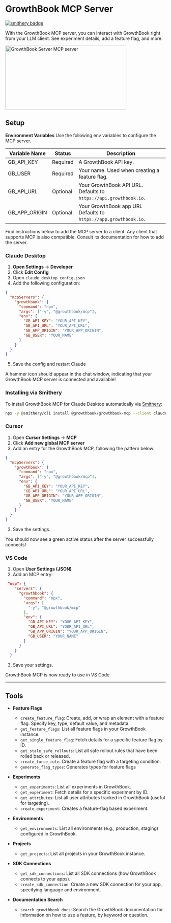 # GrowthBook MCP Server

[![smithery badge](https://smithery.ai/badge/@growthbook/growthbook-mcp)](https://smithery.ai/server/@growthbook/growthbook-mcp)

With the GrowthBook MCP server, you can interact with GrowthBook right from your LLM client. See experiment details, add a feature flag, and more.

<a href="https://glama.ai/mcp/servers/@growthbook/growthbook-mcp">
  <img width="380" height="200" src="https://glama.ai/mcp/servers/@growthbook/growthbook-mcp/badge" alt="GrowthBook Server MCP server" />
</a>

## Setup

**Environment Variables**
Use the following env variables to configure the MCP server.

| Variable Name | Status   | Description                                                       |
| ------------- | -------- | ----------------------------------------------------------------- |
| GB_API_KEY    | Required | A GrowthBook API key.                                             |
| GB_USER       | Required | Your name. Used when creating a feature flag.                     |
| GB_API_URL    | Optional | Your GrowthBook API URL. Defaults to `https://api.growthbook.io`. |
| GB_APP_ORIGIN | Optional | Your GrowthBook app URL Defaults to `https://app.growthbook.io`.  |

Find instructions below to add the MCP server to a client. Any client that supports MCP is also compatible. Consult its documentation for how to add the server.

### Claude Desktop

1. **Open Settings** &rarr; **Developer**
2. Click **Edit Config**
3. Open `claude_desktop_config.json`
4. Add the following configuration:

```json
{
  "mcpServers": {
    "growthbook": {
      "command": "npx",
      "args": ["-y", "@growthbook/mcp"],
      "env": {
        "GB_API_KEY": "YOUR_API_KEY",
        "GB_API_URL": "YOUR_API_URL",
        "GB_APP_ORIGIN": "YOUR_APP_ORIGIN",
        "GB_USER": "YOUR_NAME"
      }
    }
  }
}
```

5. Save the config and restart Claude

A hammer icon should appear in the chat window, indicating that your GrowthBook MCP server is connected and available!

### Installing via Smithery

To install GrowthBook MCP for Claude Desktop automatically via [Smithery](https://smithery.ai/server/@growthbook/growthbook-mcp):

```bash
npx -y @smithery/cli install @growthbook/growthbook-mcp --client claude
```

### Cursor

1. Open **Cursor Settings** &rarr; **MCP**
2. Click **Add new global MCP server**
3. Add an entry for the GrowthBook MCP, following the pattern below:

```json
{
  "mcpServers": {
    "growthbook": {
      "command": "npx",
      "args": ["-y", "@growthbook/mcp"],
      "env": {
        "GB_API_KEY": "YOUR_API_KEY",
        "GB_API_URL": "YOUR_API_URL",
        "GB_APP_ORIGIN": "YOUR_APP_ORIGIN",
        "GB_USER": "YOUR_NAME"
      }
    }
  }
}
```

3. Save the settings.

You should now see a green active status after the server successfully connects!

### VS Code

1. Open **User Settings (JSON)**
2. Add an MCP entry:

```json
 "mcp": {
    "servers": {
      "growthbook": {
        "command": "npx",
        "args": [
          "-y", "@growthbook/mcp"
        ],
        "env": {
          "GB_API_KEY": "YOUR_API_KEY",
          "GB_API_URL": "YOUR_API_URL",
          "GB_APP_ORIGIN": "YOUR_APP_ORIGIN",
          "GB_USER": "YOUR_NAME"
        }
      }
    }
  }
```

3. Save your settings.

GrowthBook MCP is now ready to use in VS Code.


---

## Tools

- **Feature Flags**

  - `create_feature_flag`: Create, add, or wrap an element with a feature flag. Specify key, type, default value, and metadata.
  - `get_feature_flags`: List all feature flags in your GrowthBook instance.
  - `get_single_feature_flag`: Fetch details for a specific feature flag by ID.
  - `get_stale_safe_rollouts`: List all safe rollout rules that have been rolled back or released.
  - `create_force_rule`: Create a feature flag with a targeting condition.
  - `generate_flag_types`: Generates types for feature flags

- **Experiments**

  - `get_experiments`: List all experiments in GrowthBook.
  - `get_experiment`: Fetch details for a specific experiment by ID.
  - `get_attributes`: List all user attributes tracked in GrowthBook (useful for targeting).
  - `create_experiment`: Creates a feature-flag based experiment.

- **Environments**

  - `get_environments`: List all environments (e.g., production, staging) configured in GrowthBook.

- **Projects**

  - `get_projects`: List all projects in your GrowthBook instance.

- **SDK Connections**

  - `get_sdk_connections`: List all SDK connections (how GrowthBook connects to your apps).
  - `create_sdk_connection`: Create a new SDK connection for your app, specifying language and environment.

- **Documentation Search**
  - `search_growthbook_docs`: Search the GrowthBook documentation for information on how to use a feature, by keyword or question.